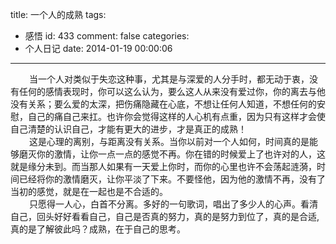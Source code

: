 title: 一个人的成熟
tags:
  - 感悟
id: 433
comment: false
categories:
  - 个人日记
date: 2014-01-19 00:00:06
---

<div style="font-size: 14px;"><span style="padding-left: 30px;">当一个人对类似于失恋这种事，尤其是与深爱的人分手时，都无动于衷，没有任何的感情表现时，你可以这么认为，要么这人从来没有爱过你，你的离去与他没有关系；要么爱的太深，把伤痛隐藏在心底，不想让任何人知道，不想任何的安慰，自己的痛自己来扛。也许你会觉得这样的人心机有点重，因为只有这样才会使自己清楚的认识自己，才能有更大的进步，才是真正的成熟！</span></div>

<div style="font-size: 14px;"><span style="padding-left: 30px;">这是心理的离别，与距离没有关系。当你以前对一个人如何，时间真的是能够磨灭你的激情，让你一点一点的感觉不再。你在错的时候爱上了也许对的人，这就是缘分未到。而当那人如果有一天爱上你时，而你的心里也许不会荡起涟漪，时间已经将你的激情磨灭，让你平淡了下来。不要怪他，因为他的激情不再，没有了当初的感觉，就是在一起也是不合适的。</span></div>

<div style="font-size: 14px;"><span style="padding-left: 30px;">只愿得一人心，白首不分离。多好的一句歌词，唱出了多少人的心声。看清自己，回头好好看看自己，自己是否真的努力，真的是努力到位了，真的是合适,真的是了解彼此吗？成熟，在于自己的思考。</span></div>